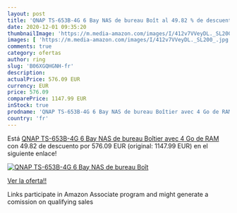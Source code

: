 ```yaml
---
layout: post
title: 'QNAP TS-653B-4G 6 Bay NAS de bureau Boît al 49.82 % de descuento'
date: 2020-12-01 09:35:20
thumbnailImage: 'https://m.media-amazon.com/images/I/412v7VVeyDL._SL200_.jpg'
images: [ 'https://m.media-amazon.com/images/I/412v7VVeyDL._SL200_.jpg' ]
comments: true
category: ofertas
author: ring
slug: 'B06XGQHGNH-fr'
description:
actualPrice: 576.09 EUR
currency: EUR
price: 576.09
comparePrice: 1147.99 EUR
inStock: true
prodname: 'QNAP TS-653B-4G 6 Bay NAS de bureau Boîtier avec 4 Go de RAM'
country: 'fr'
---
```


Está [QNAP TS-653B-4G 6 Bay NAS de bureau Boîtier avec 4 Go de RAM](https://www.amazon.fr/dp/B06XGQHGNH/?tag=tolees0d-21) con 49.82 de descuento por 576.09 EUR (original: 1147.99 EUR) en el siguiente enlace!

[![QNAP TS-653B-4G 6 Bay NAS de bureau Boît](https://m.media-amazon.com/images/I/412v7VVeyDL._SL200_.jpg)](https://www.amazon.fr/dp/B06XGQHGNH/?tag=tolees0d-21)

[Ver la oferta!!](https://www.amazon.fr/dp/B06XGQHGNH/?tag=tolees0d-21)

Links participate in Amazon Associate program and might generate a comission on qualifying sales



